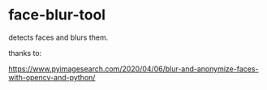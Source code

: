 # face-blur-tool
detects faces and blurs them.

thanks to:

https://www.pyimagesearch.com/2020/04/06/blur-and-anonymize-faces-with-opencv-and-python/
